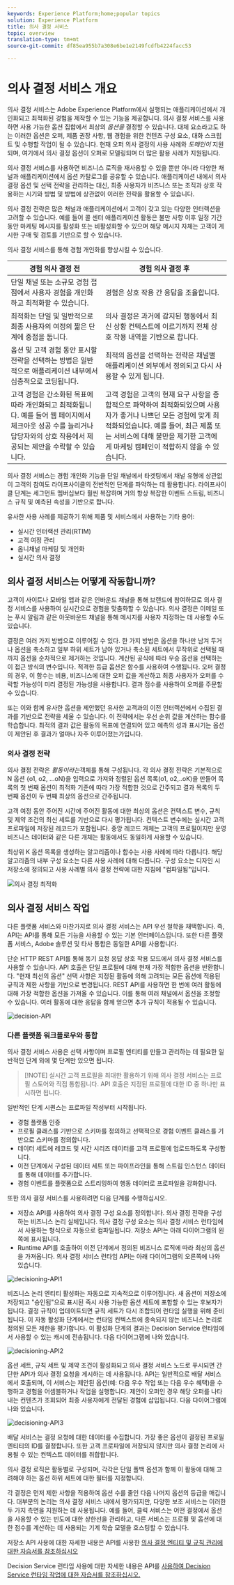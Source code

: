 ```yaml
---
keywords: Experience Platform;home;popular topics
solution: Experience Platform
title: 의사 결정 서비스
topic: overview
translation-type: tm+mt
source-git-commit: df85ea955b7a308e6be1e2149fcdfb4224facc53

---
```



# 의사 결정 서비스 개요

의사 결정 서비스는 Adobe Experience Platform에서 실행되는 애플리케이션에서 개인화되고 최적화된 경험을 제작할 수 있는 기능을 제공합니다. 의사 결정 서비스를 사용하면 사용 가능한 옵션 집합에서 최상의 *옵션을* 결정할 수 있습니다. 대체 요소라고도 하는 이러한 옵션은 오퍼, 제품 권장 사항, 웹 경험을 위한 컨텐츠 구성 요소, 대화 스크립트 및 수행할 작업이 될 수 있습니다. 현재 오퍼 의사 결정의 사용 사례와 *도메인이* 지원되며, 여기에서 의사 결정 옵션이 오퍼로 모델링되며 더 많은 활용 사례가 지원됩니다.

의사 결정 서비스를 사용하면 비즈니스 로직을 재사용할 수 있을 뿐만 아니라 다양한 채널과 애플리케이션에서 옵션 카탈로그를 공유할 수 있습니다. 애플리케이션 내에서 의사 결정 옵션 및 선택 전략을 관리하는 대신, 최종 사용자가 비즈니스 또는 조직과 상호 작용하는 시기와 방법 및 방법에 상관없이 이러한 전략을 활용할 수 있습니다.

의사 결정 전략은 많은 채널과 애플리케이션에서 고객이 갖고 있는 다양한 인터랙션을 고려할 수 있습니다. 예를 들어 콜 센터 애플리케이션 활동은 불만 사항 이후 일정 기간 동안 마케팅 메시지를 활성화 또는 비활성화할 수 있으며 해당 메시지 자체는 고객이 게시한 구매 및 검토를 기반으로 할 수 있습니다.

의사 결정 서비스를 통해 경험 개인화를 향상시킬 수 있습니다.

| 경험 의사 결정 전 | 경험 의사 결정 후 |
| --- | --- |
| 단일 채널 또는 소규모 경험 접점에서 사용자 경험을 개인화하고 최적화할 수 있습니다. | 경험은 상호 작용 간 응답을 조율합니다. |
| 최적화는 단일 및 일반적으로 최종 사용자의 여정의 짧은 단계에 중점을 둡니다. | 의사 결정은 과거에 감지된 행동에서 최신 상황 컨텍스트에 이르기까지 전체 상호 작용 내역을 기반으로 합니다. |
| 옵션 및 고객 경험 동안 표시할 전략을 선택하는 방법은 일반적으로 애플리케이션 내부에서 심층적으로 코딩됩니다. | 최적의 옵션을 선택하는 전략은 채널별 애플리케이션 외부에서 정의되고 다시 사용할 수 있게 됩니다. |
| 고객 경험은 간소화된 목표에 따라 개인화되고 최적화됩니다. 예를 들어 웹 페이지에서 체크아웃 성공 수를 늘리거나 담당자와의 상호 작용에서 제공되는 제안을 수락할 수 있습니다. | 고객 경험은 고객의 현재 요구 사항을 종합적으로 파악하여 최적화되었으며 사용자가 좋거나 나쁘던 모든 경험에 맞게 최적화되었습니다. 예를 들어, 최근 제품 또는 서비스에 대해 불만을 제기한 고객에게 마케팅 캠페인이 적합하지 않을 수 있습니다. |

의사 결정 서비스는 경험 개인화 기능을 단일 채널에서 타겟팅에서 채널 유형에 상관없이 고객의 참여도 라이프사이클의 전반적인 단계를 파악하는 데 활용합니다. 라이프사이클 단계는 세그먼트 멤버십보다 훨씬 복잡하며 거의 항상 복잡한 이벤트 스트림, 비즈니스 규칙 및 예측된 속성을 기반으로 합니다.

유사한 사용 사례를 제공하기 위해 제품 및 서비스에서 사용하는 기타 용어:

- 실시간 인터랙션 관리(RTIM)
- 고객 여정 관리
- 옴니채널 마케팅 및 개인화
- 실시간 의사 결정

## 의사 결정 서비스는 어떻게 작동합니까?

고객이 사이트나 모바일 앱과 같은 인바운드 채널을 통해 브랜드에 참여하므로 의사 결정 서비스를 사용하여 실시간으로 경험을 맞춤화할 수 있습니다. 의사 결정은 이메일 또는 푸시 알림과 같은 아웃바운드 채널을 통해 메시지를 사용자 지정하는 데 사용할 수도 있습니다.

결정은 여러 가지 방법으로 이루어질 수 있다. 한 가지 방법은 옵션을 하나만 남겨 두거나 옵션을 축소하고 일부 하위 세트가 남아 있거나 축소된 세트에서 무작위로 선택될 때까지 옵션을 순차적으로 제거하는 것입니다. 계산된 공식에 따라 우승 옵션을 선택하는 이 접근 방식의 변수입니다. 적격한 등급 옵션은 함수를 사용하여 수행됩니다. 오퍼 결정의 경우, 이 함수는 비용, 비즈니스에 대한 오퍼 값을 계산하고 최종 사용자가 오퍼를 수락할 가능성이 미리 결정된 가능성을 사용합니다. 결과 점수를 사용하여 오퍼를 주문할 수 있습니다.

또는 이와 함께 유사한 옵션을 제안했던 유사한 고객과의 이전 인터랙션에서 수집된 결과를 기반으로 전략을 세울 수 있습니다. 이 전략에서는 우선 순위 값을 계산하는 함수를 학습합니다. 최적의 결과 값은 활동의 목표에 연결되어 있고 예측의 성과 표시기는 옵션이 제안된 후 결과가 얼마나 자주 이루어졌는가입니다.

### 의사 결정 전략

의사 결정 전략은 _활동이라는_&#x200B;객체를 통해 구성됩니다. 각 의사 결정 전략은 기본적으로 N 옵션 {o1, o2, ...oN}을 입력으로 가져와 정렬된 옵션 목록(o1, o2,..oK)을 만들어 목록의 첫 번째 옵션이 최적화 기준에 따라 가장 적합한 것으로 간주되고 결과 목록의 두 번째 옵션이 두 번째 최상의 옵션으로 간주됩니다.

고객 여정 동안 주어진 시간에 주어진 활동에 대한 최상의 옵션은 컨텍스트 변수, 규칙 및 제약 조건의 최신 세트를 기반으로 다시 평가됩니다. 컨텍스트 변수에는 실시간 고객 프로파일에 저장된 레코드가 포함됩니다. 중앙 레코드 개체는 고객의 프로필이지만 운영 비즈니스 데이터와 같은 다른 개체는 활동에서도 동일하게 사용할 수 있습니다.

최상위 K 옵션 목록을 생성하는 알고리즘이나 함수는 사용 사례에 따라 다릅니다. 해당 알고리즘의 내부 구성 요소는 다른 사용 사례에 대해 다릅니다. 구성 요소는 디자인 시 저장소에 정의되고 사용 사례별 의사 결정 전략에 대한 지침에 &quot;컴파일됨&quot;입니다.

![의사 결정 최적화](./images/decisioning-optimization.png)

## 의사 결정 서비스 작업

다른 플랫폼 서비스와 마찬가지로 의사 결정 서비스는 API 우선 철학을 채택합니다. 즉, API는 API를 통해 모든 기능을 사용할 수 있는 기본 인터페이스입니다. 또한 다른 플랫폼 서비스, Adobe 솔루션 및 타사 통합은 동일한 API를 사용합니다.

단순 HTTP REST API를 통해 동기 요청 응답 상호 작용 모드에서 의사 결정 서비스를 사용할 수 있습니다. API 호출은 단일 프로필에 대해 현재 가장 적합한 옵션을 반환합니다. &quot;현재 최선의 옵션&quot; 선택 사항은 지정된 활동에 의해 고려되는 모든 옵션에 적용된 규칙과 제한 사항을 기반으로 변경됩니다. REST API를 사용하면 한 번에 여러 활동에 대해 가장 적합한 옵션을 가져올 수 있습니다. 이를 통해 여러 채널에서 옵션을 조정할 수 있습니다. 여러 활동에 대한 응답을 함께 얻으면 추가 규칙이 적용될 수 있습니다.

![decision-API](./images/decisioning-API.png)

### 다른 플랫폼 워크플로우와 통합

의사 결정 서비스 사용은 선택 사항이며 프로필 엔티티를 만들고 관리하는 데 필요한 일반적인 단계 외에 몇 단계만 있으면 됩니다.

>[!NOTE] 실시간 고객 프로필을 최대한 활용하기 위해 의사 결정 서비스는 프로필 스토어와 직접 통합됩니다. API 호출은 지정된 프로필에 대한 ID 중 하나만 표시하면 됩니다.

일반적인 단계 시퀀스는 프로파일 작성부터 시작됩니다.

- 경험 플랫폼 인증
- 프로필 클래스를 기반으로 스키마를 정의하고 선택적으로 경험 이벤트 클래스를 기반으로 스키마를 정의합니다.
- 데이터 세트에 레코드 및 시간 시리즈 데이터를 고객 프로필에 업로드하도록 구성합니다.
- 이전 단계에서 구성된 데이터 세트 또는 파이프라인을 통해 스트림 인스턴스 데이터를 통해 데이터를 추가합니다.
- 경험 이벤트를 플랫폼으로 스트리밍하여 행동 데이터로 프로파일을 강화합니다.

또한 의사 결정 서비스를 사용하려면 다음 단계를 수행하십시오.

- 저장소 API를 사용하여 의사 결정 구성 요소를 정의합니다. 의사 결정 전략을 구성하는 비즈니스 논리 실체입니다. 의사 결정 구성 요소는 의사 결정 서비스 런타임에서 사용하는 형식으로 자동으로 컴파일됩니다. 저장소 API는 아래 다이어그램의 왼쪽에 표시됩니다.
- Runtime API를 호출하여 이전 단계에서 정의된 비즈니스 로직에 따라 최상의 옵션을 가져옵니다. 의사 결정 서비스 런타임 API는 아래 다이어그램의 오른쪽에 나와 있습니다.

![decisioning-API1](./images/decisioning-API1.png)

비즈니스 논리 엔티티 활성화는 자동으로 지속적으로 이루어집니다. 새 옵션이 저장소에 저장되고 &quot;승인됨&quot;으로 표시된 즉시 사용 가능한 옵션 세트에 포함할 수 있는 후보자가 됩니다. 결정 규칙이 업데이트되면 규칙 세트가 다시 조합되어 런타임 실행을 위해 준비됩니다. 이 자동 활성화 단계에서는 런타임 컨텍스트에 종속되지 않는 비즈니스 논리로 정의된 모든 제한을 평가합니다. 이 활성화 단계의 결과는 Decision Service 런타임에서 사용할 수 있는 캐시에 전송됩니다. 다음 다이어그램에 나와 있습니다.

![decisioning-API2](./images/decisioning-API2.png)

옵션 세트, 규칙 세트 및 제약 조건이 활성화되고 의사 결정 서비스 노드로 푸시되면 간단한 API가 의사 결정 요청을 게시하는 데 사용됩니다. API는 일반적으로 배달 서비스에서 호출되며, 이 서비스는 제안된 옵션(예: 다음 우수 작업 또는 다음 우수 혜택)을 수행하고 경험을 어셈블하거나 작업을 실행합니다. 제안이 오퍼인 경우 해당 오퍼를 나타내는 컨텐츠가 조회되어 최종 사용자에게 전달된 경험에 삽입됩니다. 다음 다이어그램에 나와 있습니다.

![decisioning-API3](./images/decisioning-API3.png)

배달 서비스는 결정 요청에 대한 데이터를 수집합니다. 가장 좋은 옵션이 결정된 프로필 엔티티의 ID를 결정합니다. 또한 고객 프로파일에 저장되지 않지만 의사 결정 논리에 사용될 수 있는 컨텍스트 데이터를 취합합니다.

의사 결정 로직은 활동별로 구성되며, 각각은 단일 폴백 옵션과 함께 이 활동에 대해 고려해야 하는 옵션 하위 세트에 대한 필터를 지정합니다.

각 결정은 먼저 제한 사항을 적용하여 옵션 수를 줄인 다음 나머지 옵션의 등급을 매깁니다. 대부분의 논리는 의사 결정 서비스 내에서 평가되지만, 다양한 보조 서비스는 이러한 두 가지 측면을 지원하는 데 사용됩니다. 예를 들어, 클릭 서비스는 어떤 결정에서 옵션을 사용할 수 있는 빈도에 대한 상한선을 관리하고, 다른 서비스는 프로필 및 옵션에 대한 점수를 계산하는 데 사용되는 기계 학습 모델을 호스팅할 수 있습니다.

저장소 API 사용에 대한 자세한 내용은 API를 사용한 [의사 결정 엔티티 및 규칙 관리에 대한 자습서를 참조하십시오](./tutorials/entities.md)

Decision Service 런타임 사용에 대한 자세한 내용은 API를 [사용하여 Decision Service 런타임 작업에 대한 자습서를 참조하십시오.](./tutorials/runtime.md)